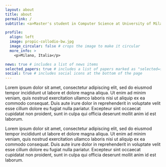 ```yaml
---
layout: about
title: about
permalink: /
subtitle: <a>Master's student in Computer Science at University of Milano-Bicocca</a>.

profile:
  align: left 
  image: propic-collodio-bw.jpg
  image_circular: false # crops the image to make it circular
  more_info: >
    <p>Milano, Italia</p>

news: true # includes a list of news items
selected_papers: true # includes a list of papers marked as "selected={true}"
social: true # includes social icons at the bottom of the page
---
```

Lorem ipsum dolor sit amet, consectetur adipiscing elit, sed do eiusmod tempor
incididunt ut labore et dolore magna aliqua. Ut enim ad minim veniam, quis
nostrud exercitation ullamco laboris nisi ut aliquip ex ea commodo consequat.
Duis aute irure dolor in reprehenderit in voluptate velit esse cillum dolore eu
fugiat nulla pariatur. Excepteur sint occaecat cupidatat non proident, sunt in
culpa qui officia deserunt mollit anim id est laborum.

Lorem ipsum dolor sit amet, consectetur adipiscing elit, sed do eiusmod tempor
incididunt ut labore et dolore magna aliqua. Ut enim ad minim veniam, quis
nostrud exercitation ullamco laboris nisi ut aliquip ex ea commodo consequat.
Duis aute irure dolor in reprehenderit in voluptate velit esse cillum dolore eu
fugiat nulla pariatur. Excepteur sint occaecat cupidatat non proident, sunt in
culpa qui officia deserunt mollit anim id est laborum.

<!-- As a second-year master's student in computer science, I have found myself
deeply interested in the research world in fields involving image and signal
processing while also enjoying the challenge of experimenting with novel deep
learning architectures. I am a detail-oriented and organized student who seeks
challenges and new solutions to complex problems. During my Bachelor's degree I
learned all the fundamentals of computer science while integrating them with my
background in electronics and embedded systems. -->

<!-- Write your biography here. Tell the world about yourself. Link to your favorite -->
<!-- [subreddit](http://reddit.com). You can put a picture in, too. The code is -->
<!-- already in, just name your picture `prof_pic.jpg` and put it in the `img/` -->
<!-- folder. -->

<!-- Put your address / P.O. box / other info right below your picture. You can also -->
<!-- disable any of these elements by editing `profile` property of the YAML header -->
<!-- of your `_pages/about.md`. Edit `_bibliography/papers.bib` and Jekyll will -->
<!-- render your [publications page](/al-folio/publications/) automatically. -->

<!-- Link to your social media connections, too. This theme is set up to use [Font -->
<!-- Awesome icons](https://fontawesome.com/) and -->
<!-- [Academicons](https://jpswalsh.github.io/academicons/), like the ones below. Add -->
<!-- your Facebook, Twitter, LinkedIn, Google Scholar, or just disable all of them. -->
